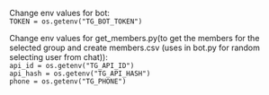 Change env values for bot:\
```TOKEN = os.getenv("TG_BOT_TOKEN")```

Change env values for get_members.py(to get the members for the selected group and create members.csv (uses in bot.py for random selecting user from chat)):\
```api_id = os.getenv("TG_API_ID")```\
```api_hash = os.getenv("TG_API_HASH")```\
```phone = os.getenv("TG_PHONE")```
